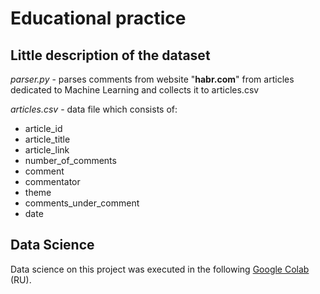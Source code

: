 # Educational practice

## Little description of the dataset
_parser.py_ - parses comments from website "**habr.com**" from articles dedicated to Machine Learning and collects it to articles.csv

_articles.csv_ - data file which consists of: 
- article_id 
- article_title 
- article_link 
- number_of_comments 
- comment 
- commentator 
- theme
- comments_under_comment
- date

## Data Science 
Data science on this project was executed in the following [Google Colab](https://colab.research.google.com/drive/1NF5O2YpyeuqNLG2RBr8LEd7-0Uy-uzxK?usp=sharing) (RU).
